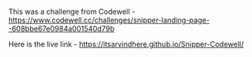 This was a challenge from Codewell - https://www.codewell.cc/challenges/snipper-landing-page--608bbe67e0984a001540d79b

Here is the live link - https://itsarvindhere.github.io/Snipper-Codewell/
